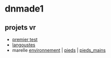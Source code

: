 # dnmade1

## projets vr

* [premier test](./tests/vr_0.html)
* [langoustes](./tests/vr_1.html)
* marelle [environnement](./marelle/marelle_environnement.html) | [pieds](./marelle/marelle_pieds.html) | [pieds_mains](./marelle/marelle_pieds-mains.html)
